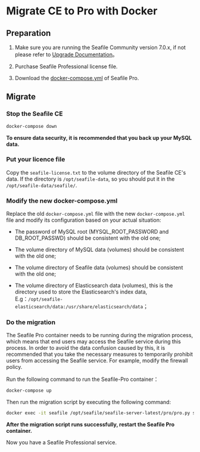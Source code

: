 # Migrate CE to Pro with Docker

## Preparation

1. Make sure you are running the Seafile Community version 7.0.x, if not please refer to [Upgrade Documentation](https://download.seafile.com/published/seafile-manual/docker/6.3%20upgrade%20to%207.0.md)。

2. Purchase Seafile Professional license file.

3. Download the [docker-compose.yml](https://manual.seafile.com/docker/pro-edition/10.0/docker-compose.yml "docker-compose.yml") of Seafile Pro.

## Migrate

### Stop the Seafile CE

```sh
docker-compose down
```

**To ensure data security, it is recommended that you back up your MySQL data.**

### Put your licence file

Copy the `seafile-license.txt` to the volume directory of the Seafile CE's data. If the directory is `/opt/seafile-data`, so you should put it in the `/opt/seafile-data/seafile/`.

### Modify the new docker-compose.yml

Replace the old `docker-compose.yml` file with the new `docker-compose.yml` file and modify its configuration based on your actual situation:

* The password of MySQL root (MYSQL\_ROOT\_PASSWORD and DB\_ROOT\_PASSWD) should be consistent with the old one;

* The volume directory of MySQL data (volumes) should be consistent with the old one;

* The volume directory of Seafile data (volumes) should be consistent with the old one;

* The volume directory of Elasticsearch data (volumes), this is the directory used to store the Elasticsearch's index data, E.g：`/opt/seafile-elasticsearch/data:/usr/share/elasticsearch/data`；

### Do the migration

The Seafile Pro container needs to be running during the migration process, which means that end users may access the Seafile service during this process. In order to avoid the data confusion caused by this, it is recommended that you take the necessary measures to temporarily prohibit users from accessing the Seafile service. For example, modify the firewall policy.

Run the following command to run the Seafile-Pro container：

```sh
docker-compose up
```

Then run the migration script by executing the following command:

```sh
docker exec -it seafile /opt/seafile/seafile-server-latest/pro/pro.py setup --migrate
```

**After the migration script runs successfully, restart the Seafile Pro container.**

Now you have a Seafile Professional service.
